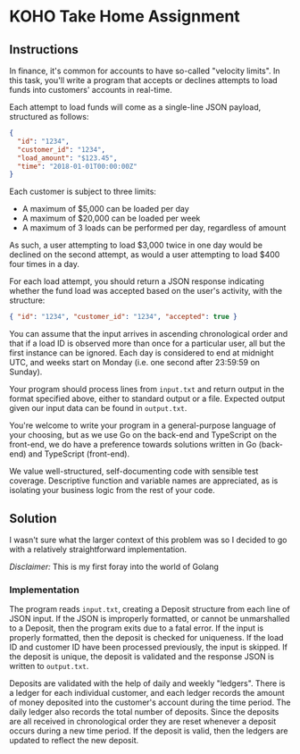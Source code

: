 # KOHO Take Home Assignment

## Instructions

In finance, it's common for accounts to have so-called "velocity limits". In this task, you'll write a program that accepts or declines attempts to load funds into customers' accounts in real-time.

Each attempt to load funds will come as a single-line JSON payload, structured as follows:

```json
{
  "id": "1234",
  "customer_id": "1234",
  "load_amount": "$123.45",
  "time": "2018-01-01T00:00:00Z"
}
```

Each customer is subject to three limits:

- A maximum of $5,000 can be loaded per day
- A maximum of $20,000 can be loaded per week
- A maximum of 3 loads can be performed per day, regardless of amount

As such, a user attempting to load $3,000 twice in one day would be declined on the second attempt, as would a user attempting to load $400 four times in a day.

For each load attempt, you should return a JSON response indicating whether the fund load was accepted based on the user's activity, with the structure:

```json
{ "id": "1234", "customer_id": "1234", "accepted": true }
```

You can assume that the input arrives in ascending chronological order and that if a load ID is observed more than once for a particular user, all but the first instance can be ignored. Each day is considered to end at midnight UTC, and weeks start on Monday (i.e. one second after 23:59:59 on Sunday).

Your program should process lines from `input.txt` and return output in the format specified above, either to standard output or a file. Expected output given our input data can be found in `output.txt`.

You're welcome to write your program in a general-purpose language of your choosing, but as we use Go on the back-end and TypeScript on the front-end, we do have a preference towards solutions written in Go (back-end) and TypeScript (front-end).

We value well-structured, self-documenting code with sensible test coverage. Descriptive function and variable names are appreciated, as is isolating your business logic from the rest of your code.

## Solution

I wasn't sure what the larger context of this problem was so I decided to go with a relatively straightforward implementation.

*Disclaimer:* This is my first foray into the world of Golang

### Implementation

The program reads `input.txt`, creating a Deposit structure from each line of JSON input. If the JSON is improperly formatted, or cannot be unmarshalled to a Deposit, then the program exits due to a fatal error. If the input is properly formatted, then the deposit is checked for uniqueness. If the load ID and customer ID have been processed previously, the input is skipped. If the deposit is unique, the deposit is validated and the response JSON is written to `output.txt`.

Deposits are validated with the help of daily and weekly "ledgers". There is a ledger for each individual customer, and each ledger records the amount of money deposited into the customer's account during the time period. The daily ledger also records the total number of deposits. Since the deposits are all received in chronological order they are reset whenever a deposit occurs during a new time period. If the deposit is valid, then the ledgers are updated to reflect the new deposit.

